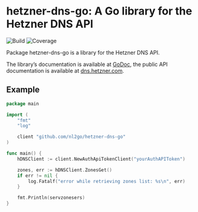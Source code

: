 # hetzner-dns-go: A Go library for the Hetzner DNS API

![Build](https://gitlab.com/newsletter2go/hetzner-dns-go/badges/master/pipeline.svg) ![Coverage](https://gitlab.com/newsletter2go/hetzner-dns-go/badges/master/coverage.svg)

Package hetzner-dns-go is a library for the Hetzner DNS API.

The library’s documentation is available at [GoDoc](https://godoc.org/github.com/nl2go/hetzner-dns-go),
the public API documentation is available at [dns.hetzner.com](https://dns.hetzner.com/api-docs/).

## Example

```go
package main

import (
    "fmt"
    "log"

    client "github.com/nl2go/hetzner-dns-go"
)

func main() {
    hDNSClient := client.NewAuthApiTokenClient("yourAuthAPIToken")

    zones, err := hDNSClient.ZonesGet()
    if err != nil {
        log.Fatalf("error while retrieving zones list: %s\n", err)
    }

    fmt.Println(servzonesers)
}
```
